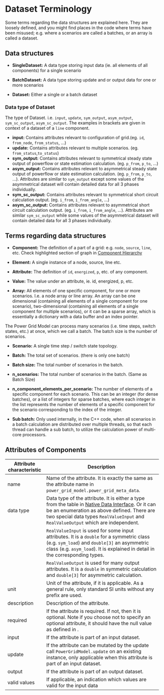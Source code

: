 <!--
SPDX-FileCopyrightText: 2022 Contributors to the Power Grid Model project <dynamic.grid.calculation@alliander.com>

SPDX-License-Identifier: MPL-2.0
-->

# Dataset Terminology

Some terms regarding the data structures are explained here. They are loosely defined, and you might find places in the code where terms have been misused; e.g. where a scenarios are called a batches, or an array is called a dataset.

## Data structures

- **SingleDataset:** A data type storing input data (ie. all elements of all components) for a single scenario

- **BatchDataset:** A data type storing update and or output data for one or more scenarios

- **Dataset:** Either a single or a batch dataset

### Data type of Dataset 

The type of Dataset. i.e. `input`, `update`, `sym_output`, `asym_output`, `sym_sc_output`, `asym_sc_output`.
The examples in brackets are given in context of a dataset of a `line` component.

- **input:** Contains attributes relevant to configuration of grid.(eg. `id`, `from_node`, `from_status`, ...)
- **update:** Contains attributes relevant to multiple scenarios. (eg. `from_status`,`to_status`)
- **sym_output:** Contains attributes relevant to symmetrical steady state output of powerflow or state estimation calculation. (eg. `p_from`, `p_to`, ...) 
- **asym_output:** Contains attributes relevant to asymmetrical steady state output of powerflow or state estimation calculation. (eg. `p_from`, `p_to`, ...). Attributes are similar to `sym_output` except some values of the asymmetrical dataset will contain detailed data for all 3 phases individually.
- **sym_sc_output:** Contains attributes relevant to symmetrical short circuit calculation output. (eg. `i_from`, `i_from_angle`, ...) 
- **asym_sc_output:** Contains attributes relevant to asymmetrical short circuit calculation output. (eg. `i_from`, `i_from_angle`, ...). Attributes are similar `sym_sc_output` while some values of the asymmetrical dataset will contain detailed data for all 3 phases individually. 

## Terms regarding data structures

- **Component:** The definition of a part of a grid: e.g. `node`, `source`, `line`, etc. Check highlighted section of graph in [Component Hierarchy](./data-model.md#component-type-hierarchy-and-graph-data-model)

- **Element:** A single instance of a node, source, line etc.

- **Attribute:** The definition of `id`, `energized`, `p`, etc. of any component.

- **Value:** The value under an attribute, ie. id, energized, p, etc.

- **Array:** All elements of one specific component, for one or more scenarios. I.e. a node array or line array. An array can be one dimensional (containing all elements of a single component for one scenario), two-dimensional (containing all elements of a single component for multiple scenarios), or it can be a sparse array, which is essentially a dictionary with a data buffer and an index pointer.

The Power Grid Model can process many scenarios (i.e. time steps, switch states, etc.) at once, which we call a batch. The batch size is the number of scenarios.

- **Scenario:** A single time step / switch state topology.

- **Batch:** The total set of scenarios. (there is only one batch)

- **Batch size:** The total number of scenarios in the batch.

- **n_scenarios:** The total number of scenarios in the batch. (Same as Batch Size)

- **n_component_elements_per_scenario:** The number of elements of a specific component for each scenario. This can be an integer (for dense batches), or a list of integers for sparse batches, where each integer in the list represents the number of elements of a specific component for the scenario corresponding to the index of the integer.

- **Sub batch:** Only used internally, in the C++ code, when all scenarios in a batch calculation are distributed over multiple threads, so that each thread can handle a sub batch, to utilize the calculation power of multi-core processors.

## Attributes of Components

| Attribute characteristic | Description                                                                                                                                                                                                                                                                                                  |
|--------------------------|--------------------------------------------------------------------------------------------------------------------------------------------------------------------------------------------------------------------------------------------------------------------------------------------------------------|
| name                     | Name   of the attribute. It is exactly the same as the attribute name in   `power_grid_model.power_grid_meta_data`.                                                                                                                                                                                          |
| data type                | Data type of the attribute. It is either a type from the table in [Native Data Interface](../advanced_documentation/native-data-interface.md#basic-data-types). Or it can be an enumeration as above defined. There are two special data types `RealValueInput` and `RealValueOutput` which are independent. |
|                          | `RealValueInput` is used for some input   attributes. It is a `double` for a symmetric class (e.g. `sym_load`)  and `double[3]` an asymmetric class (e.g.   `asym_load`). It is explained in detail in the corresponding types.                                                                              |
|                          | `RealValueOutput` is used for many output   attributes. It is a `double` in symmetric calculation and `double[3]` for   asymmetric calculation.                                                                                                                                                              |
| unit                     | Unit of the attribute, if it is   applicable. As a general rule, only standard SI units without any prefix are   used.                                                                                                                                                                                       |
| description              | Description of the attribute.                                                                                                                                                                                                                                                                                |
| required                 | If the attribute is required. If   not, then it is optional. Note if you choose not to specify an optional   attribute, it should have the null value as defined in [](../advanced_documentation/native-data-interface.md#basic-data-types).                                                                 |
| input                    | If the attribute is part of an   input dataset.                                                                                                                                                                                                                                                              |
| update                   | If the attribute can be mutated by   the update call `PowerGridModel.update` on an existing instance, only   applicable when this attribute is part of an input dataset.                                                                                                                                     |
| output                   | If the attribute is part of an   output dataset.                                                                                                                                                                                                                                                             |
| valid values             | If applicable, an indication which   values are valid for the input data                                                                                                                                                                                                                                     |
